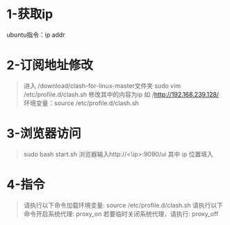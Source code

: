 # 1-获取ip
ubuntu指令：ip addr

# 2-订阅地址修改

>进入 /download/clash-for-linux-master文件夹
>sudo vim /etc/profile.d/clash.sh
>修改其中的内容为ip 如 /http://192.168.239.128/
>环境变量：source /etc/profile.d/clash.sh


# 3-浏览器访问

>sudo bash start.sh
>浏览器输入http://<\ip>:9090/ui 其中 ip 位置填入

# 4-指令

>请执行以下命令加载环境变量: source /etc/profile.d/clash.sh
>请执行以下命令开启系统代理: proxy_on
>若要临时关闭系统代理，请执行: proxy_off
